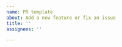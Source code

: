 ```yaml
---
name: PR template
about: Add a new feature or fix an issue
title: ''
assignees: ''

---
```


<!--
- Describe your changes, e.g. "Fixed #X" or "Added new game mode"
- Feel free to add screenshots and/or your development server to make testing easier
-->
